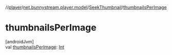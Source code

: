 //[player](../../../index.md)/[net.bunnystream.player.model](../index.md)/[SeekThumbnail](index.md)/[thumbnailsPerImage](thumbnails-per-image.md)

# thumbnailsPerImage

[androidJvm]\
val [thumbnailsPerImage](thumbnails-per-image.md): [Int](https://kotlinlang.org/api/latest/jvm/stdlib/kotlin/-int/index.html)
